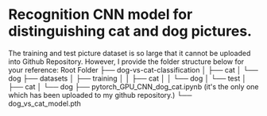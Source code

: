 # Recognition CNN model for distinguishing cat and dog pictures.
The training and test picture dataset is so large that it cannot be uploaded into Github Repository. 
However, I provide the folder structure below for your reference:
Root Folder
├── dog-vs-cat-classification
│   ├── cat
│   └── dog
├── datasets
│   ├── training
│   │   ├── cat
│   │   └── dog
│   └── test
│       ├── cat
│       └── dog
├── pytorch_GPU_CNN_dog_cat.ipynb (it's the only one which has been uploaded to my github repository.)
└── dog_vs_cat_model.pth
